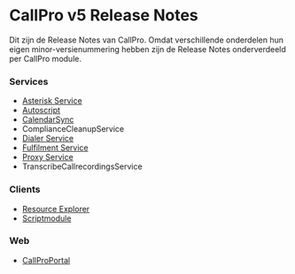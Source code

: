 # CallPro v5 Release Notes
Dit zijn de Release Notes van CallPro. Omdat verschillende onderdelen hun eigen minor-versienummering hebben zijn de Release Notes onderverdeeld per CallPro module. 

### Services
* [Asterisk Service](asteriskservice/release-notes.md)
* [Autoscript](autoscript/release-notes.md)
* [CalendarSync](calendarsync/release-notes.md)
* ComplianceCleanupService
* [Dialer Service](dialerservice/release-notes.md)
* [Fulfilment Service](fulfilmentservice/release-notes.md)
* [Proxy Service](proxyservice/release-notes.md)
* TranscribeCallrecordingsService

### Clients
* [Resource Explorer](resource-explorer/release-notes.md)
* [Scriptmodule](scriptmodule/release-notes.md)

### Web
* [CallProPortal](callproportal/release-notes.md)

